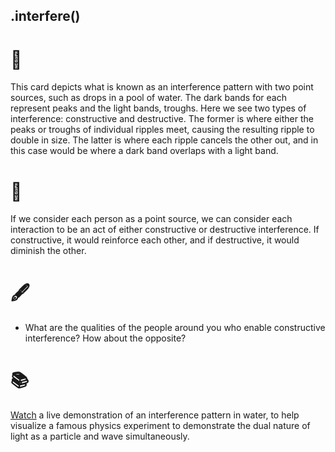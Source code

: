 ## .interfere()

# 🔬

This card depicts what is known as an interference pattern with two point sources, such as drops in a pool of water. The dark bands for each represent peaks and the light bands, troughs. Here we see two types of interference: constructive and destructive. The former is where either the peaks or troughs of individual ripples meet, causing the resulting ripple to double in size. The latter is where each ripple cancels the other out, and in this case would be where a dark band overlaps with a light band.

# 🧩

If we consider each person as a point source, we can consider each interaction to be an act of either constructive or destructive interference. If constructive, it would reinforce each other, and if destructive, it would diminish the other. 

# 🖋️

- What are the qualities of the people around you who enable constructive interference? How about the opposite?

# 📚

[Watch](https://youtu.be/Iuv6hY6zsd0?t=269) a live demonstration of an interference pattern in water, to help visualize a famous physics experiment to demonstrate the dual nature of light as a particle and wave simultaneously.